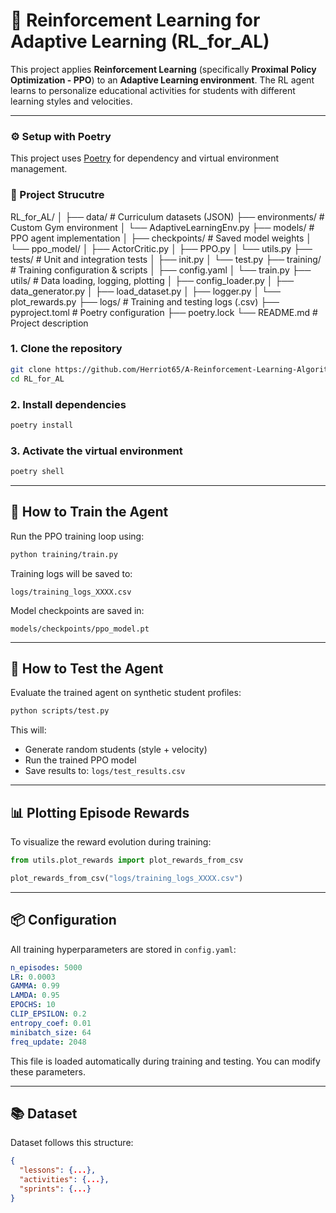 # 🧠 Reinforcement Learning for Adaptive Learning (RL_for_AL)

This project applies **Reinforcement Learning** (specifically **Proximal Policy Optimization - PPO**) to an **Adaptive Learning environment**. The RL agent learns to personalize educational activities for students with different learning styles and velocities.

---

### ⚙️ Setup with Poetry

This project uses [Poetry](https://python-poetry.org/) for dependency and virtual environment management.

### 📁 Project Strucutre
RL_for_AL/
│
├── data/ # Curriculum datasets (JSON)
├── environments/ # Custom Gym environment
│ └── AdaptiveLearningEnv.py
├── models/ # PPO agent implementation
│ ├── checkpoints/ # Saved model weights
│ └── ppo_model/
│ ├── ActorCritic.py
│ ├── PPO.py
│ └── utils.py
├── tests/ # Unit and integration tests
│ ├── init.py
│ └── test.py
├── training/ # Training configuration & scripts
│ ├── config.yaml
│ └── train.py
├── utils/ # Data loading, logging, plotting
│ ├── config_loader.py
│ ├── data_generator.py
│ ├── load_dataset.py
│ ├── logger.py
│ └── plot_rewards.py
├── logs/ # Training and testing logs (.csv)
├── pyproject.toml # Poetry configuration
├── poetry.lock
└── README.md # Project description

### 1. Clone the repository

```bash
git clone https://github.com/Herriot65/A-Reinforcement-Learning-Algorithm-for-Adaptive-Learning.git
cd RL_for_AL
````

### 2. Install dependencies

```bash
poetry install
```

### 3. Activate the virtual environment

```bash
poetry shell
```

---

## 🚀 How to Train the Agent

Run the PPO training loop using:

```bash
python training/train.py
```

Training logs will be saved to:

```
logs/training_logs_XXXX.csv
```

Model checkpoints are saved in:

```
models/checkpoints/ppo_model.pt
```

---

## 🧪 How to Test the Agent

Evaluate the trained agent on synthetic student profiles:

```bash
python scripts/test.py
```

This will:

* Generate random students (style + velocity)
* Run the trained PPO model
* Save results to: `logs/test_results.csv`

---

## 📊 Plotting Episode Rewards

To visualize the reward evolution during training:

```python
from utils.plot_rewards import plot_rewards_from_csv

plot_rewards_from_csv("logs/training_logs_XXXX.csv")
```

---

## 📦 Configuration

All training hyperparameters are stored in `config.yaml`:

```yaml
n_episodes: 5000
LR: 0.0003
GAMMA: 0.99
LAMDA: 0.95
EPOCHS: 10
CLIP_EPSILON: 0.2
entropy_coef: 0.01
minibatch_size: 64
freq_update: 2048
```

This file is loaded automatically during training and testing. You can modify these parameters.

---

## 📚 Dataset

Dataset follows this structure:

```json
{
  "lessons": {...},
  "activities": {...},
  "sprints": {...}
}
```

